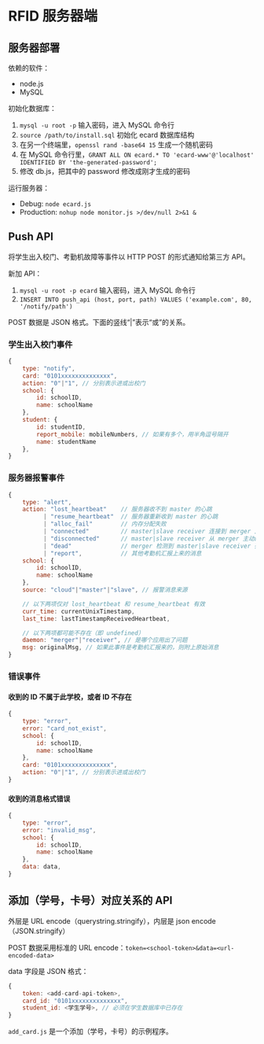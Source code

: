 # RFID 服务器端

## 服务器部署

依赖的软件：

* node.js
* MySQL

初始化数据库：

1. ```mysql -u root -p``` 输入密码，进入 MySQL 命令行
2. ```source /path/to/install.sql``` 初始化 ecard 数据库结构
3. 在另一个终端里，```openssl rand -base64 15``` 生成一个随机密码
4. 在 MySQL 命令行里，```GRANT ALL ON ecard.* TO 'ecard-www'@'localhost' IDENTIFIED BY 'the-generated-password';```
5. 修改 db.js，把其中的 password 修改成刚才生成的密码

运行服务器：

* Debug: ```node ecard.js```
* Production: ```nohup node monitor.js >/dev/null 2>&1 &```


## Push API

将学生出入校门、考勤机故障等事件以 HTTP POST 的形式通知给第三方 API。

新加 API：

1. ```mysql -u root -p ecard``` 输入密码，进入 MySQL 命令行
2. ```INSERT INTO push_api (host, port, path) VALUES ('example.com', 80, '/notify/path')```

POST 数据是 JSON 格式。下面的竖线“|”表示“或”的关系。

### 学生出入校门事件

```js
{
    type: "notify",
    card: "0101xxxxxxxxxxxxxx",
    action: "0"|"1", // 分别表示进或出校门
    school: {
        id: schoolID, 
        name: schoolName
    },
    student: {
        id: studentID,
        report_mobile: mobileNumbers, // 如果有多个，用半角逗号隔开
        name: studentName
    },
}
```

### 服务器报警事件

```js
{
    type: "alert",
    action: "lost_heartbeat"    // 服务器收不到 master 的心跳
          | "resume_heartbeat"  // 服务器重新收到 master 的心跳
          | "alloc_fail"        // 内存分配失败
          | "connected"         // master|slave receiver 连接到 merger 上
          | "disconnected"      // master|slave receiver 从 merger 主动断开（如重启服务）
          | "dead"              // merger 检测到 master|slave receiver 死掉了
          | "report",           // 其他考勤机汇报上来的消息
    school: {
        id: schoolID,
        name: schoolName
    },
    source: "cloud"|"master"|"slave", // 报警消息来源

    // 以下两项仅对 lost_heartbeat 和 resume_heartbeat 有效
    curr_time: currentUnixTimestamp,
    last_time: lastTimestampReceivedHeartbeat,

    // 以下两项都可能不存在（即 undefined）
    daemon: "merger"|"receiver", // 是哪个应用出了问题
    msg: originalMsg, // 如果此事件是考勤机汇报来的，则附上原始消息
}
```

### 错误事件

#### 收到的 ID 不属于此学校，或者 ID 不存在

```js
{
    type: "error",
    error: "card_not_exist",
    school: {
        id: schoolID,
        name: schoolName
    },
    card: "0101xxxxxxxxxxxxxx",
    action: "0"|"1", // 分别表示进或出校门
}
```

#### 收到的消息格式错误

```js
{
    type: "error",
    error: "invalid_msg",
    school: {
        id: schoolID,
        name: schoolName
    },
    data: data,
}
```


## 添加（学号，卡号）对应关系的 API

外层是 URL encode（querystring.stringify），内层是 json encode（JSON.stringify）

POST 数据采用标准的 URL encode：```token=<school-token>&data=<url-encoded-data>```

data 字段是 JSON 格式：

```js
{
    token: <add-card-api-token>,
    card_id: "0101xxxxxxxxxxxxxx",
    student_id: <学生学号>, // 必须在学生数据库中已存在
}
```

```add_card.js``` 是一个添加（学号，卡号）的示例程序。
